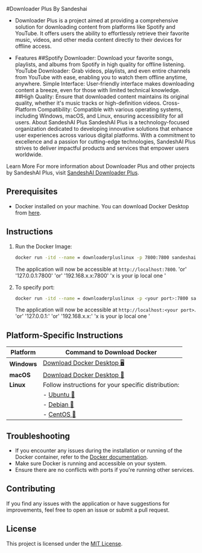 


#Downloader Plus By Sandeshai
- Downloader Plus is a project aimed at providing a comprehensive solution for downloading content from platforms like Spotify and YouTube. It offers users the ability to effortlessly retrieve their favorite music, videos, and other media content directly to their devices for offline access.

- Features
##Spotify Downloader: Download your favorite songs, playlists, and albums from Spotify in high quality for offline listening.
YouTube Downloader: Grab videos, playlists, and even entire channels from YouTube with ease, enabling you to watch them offline anytime, anywhere.
Simple Interface: User-friendly interface makes downloading content a breeze, even for those with limited technical knowledge.
##High Quality: Ensure that downloaded content maintains its original quality, whether it's music tracks or high-definition videos.
Cross-Platform Compatibility: Compatible with various operating systems, including Windows, macOS, and Linux, ensuring accessibility for all users.
About SandeshAI Plus
SandeshAI Plus is a technology-focused organization dedicated to developing innovative solutions that enhance user experiences across various digital platforms. With a commitment to excellence and a passion for cutting-edge technologies, SandeshAI Plus strives to deliver impactful products and services that empower users worldwide.

Learn More
For more information about Downloader Plus and other projects by SandeshAI Plus, visit [SandeshAI Downloader Plus](https://sandeshai/downlaoderplus).

## Prerequisites

- Docker installed on your machine. You can download Docker Desktop from [here](https://www.docker.com/products/docker-desktop).

## Instructions





1. Run the Docker Image:

   ```bash
   docker run -itd --name = downloaderpluslinux -p 7800:7800 sandeshaiplus/downloaderpluslinux:stable
   ```



   The application will now be accessible at `http://localhost:7800`.
   'or'
   '127.0.0.1:7800'
   'or'
   '192.168.x.x:7800' 'x is your ip local one '
2. To specify port:
    ```bash
   docker run -itd --name = downloaderpluslinux -p <your port>:7800 sandeshaiplus/downloaderpluslinux:stable
   ```
     The application will now be accessible at `http://localhost:<your port>`.
   'or'
   '127.0.0.1:<your port>'
   'or'
   '192.168.x.x:<your port>' 'x is your ip local one '
## Platform-Specific Instructions

| Platform    | Command to Download Docker                                   |
|-------------|--------------------------------------------------------------|
| **Windows** | [Download Docker Desktop 🖥️](https://www.docker.com/products/docker-desktop) |
| **macOS**   | [Download Docker Desktop 🍏](https://www.docker.com/products/docker-desktop) |
| **Linux**   | Follow instructions for your specific distribution:           |
|             | - [Ubuntu 🐧](https://docs.docker.com/engine/install/ubuntu/)   |
|             | - [Debian 🐧](https://docs.docker.com/engine/install/debian/)   |
|             | - [CentOS 🐧](https://docs.docker.com/engine/install/centos/)   |

## Troubleshooting

- If you encounter any issues during the installation or running of the Docker container, refer to the [Docker documentation](https://docs.docker.com/).
- Make sure Docker is running and accessible on your system.
- Ensure there are no conflicts with ports if you're running other services.

## Contributing

If you find any issues with the application or have suggestions for improvements, feel free to open an issue or submit a pull request.

## License

This project is licensed under the [MIT License](LICENSE).
```


